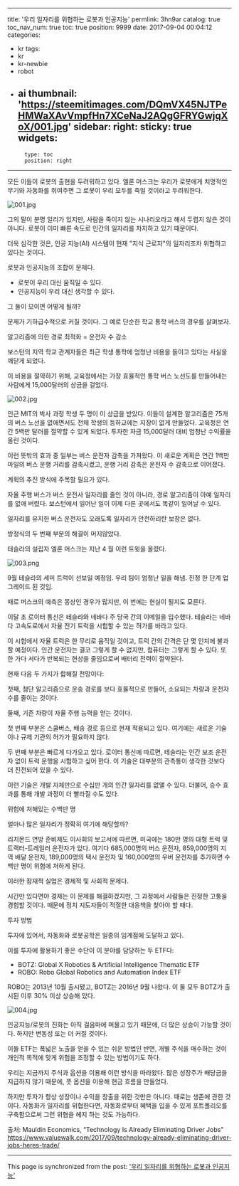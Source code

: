 
---
title: '우리 일자리를 위협하는 로봇과 인공지능'
permlink: 3hn9ar
catalog: true
toc_nav_num: true
toc: true
position: 9999
date: 2017-09-04 00:04:12
categories:
- kr
tags:
- kr
- kr-newbie
- robot
- ai
thumbnail: 'https://steemitimages.com/DQmVX45NJTPeHMWaXAvVmpfHn7XCeNaJ2AQgGFRYGwjqXoX/001.jpg'
sidebar:
    right:
        sticky: true
widgets:
    -
        type: toc
        position: right
---


모든 이들이 로봇의 출현을 두려워하고 있다. 엘론 머스크는 우리가 로봇에게 치명적인 무기와 자동화를 쥐여주면 그 로봇이 우리 모두를 죽일 것이라고 두려워한다. 
 
![001.jpg](https://steemitimages.com/DQmVX45NJTPeHMWaXAvVmpfHn7XCeNaJ2AQgGFRYGwjqXoX/001.jpg)

그의 말이 분명 일리가 있지만, 사람을 죽이지 않는 시나리오라고 해서 두렵지 않은 것이 아니다. 로봇이 이미 빠른 속도로 인간의 일자리를 차지하고 있기 때문이다. 
  
더욱 심각한 것은, 인공 지능(AI) 시스템이 현재 "지식 근로자"의 일자리조차 위협하고 있다는 것이다.
  
로봇과 인공지능의 조합이 문제다. 
  
- 로봇이 우리 대신 움직일 수 있다.
- 인공지능이 우리 대신 생각할 수 있다. 
  
그 둘이 모이면 어떻게 될까?
  
문제가 기하급수적으로 커질 것이다. 그 예로 단순한 학교 통학 버스의 경우를 살펴보자.
  
알고리즘에 의한 경로 최적화 = 운전자 수 감소
  
보스턴의 지역 학교 관계자들은 최근 학생 통학에 엄청난 비용을 들이고 있다는 사실을 깨닫게 되었다.
  
이 비용을 절약하기 위해, 교육청에서는 가장 효율적인 통학 버스 노선도를 만들어내는 사람에게 15,000달러의 상금을 걸었다.
 
![002.jpg](https://steemitimages.com/DQmQKCY1wz86V4nKMaFwE3qBK7nY8rr5sLnvnqnKV63Ew9X/002.jpg)

인근 MIT의 박사 과정 학생 두 명이 이 상금을 받았다. 이들이 설계한 알고리즘은 75개의 버스 노선을 없애면서도 전체 학생의 등하교에는 지장이 없게 만들었다. 교육청은 연간 5백만 달러를 절약할 수 있게 되었다. 투자한 자금 15,000달러 대비 엄청난 수익률을 올린 것이다. 
  
이런 뜻밖의 효과 중 일부는 버스 운전자 감축을 가져왔다. 이 새로운 계획은 연간 1백만 마일의 버스 운행 거리를 감축시켰고, 운행 거리 감축은 운전자 수 감축으로 이어졌다. 
  
계획의 추진 방식에 주목할 필요가 있다.
  
자율 주행 버스가 버스 운전사 일자리를 줄인 것이 아니라, 경로 알고리즘이 아예 일자리를 없애 버렸다. 보스턴에서 일어난 일이 이제 다른 곳에서도 똑같이 일어날 수 있다.
  
일자리를 유지한 버스 운전자도 오래도록 일자리가 안전하리란 보장은 없다. 
  
방정식의 두 번째 부분의 해결이 머지않았다.
  
테슬라의 설립자 엘론 머스크는 지난 4 월 이런 트윗을 올렸다.
 
![003.png](https://steemitimages.com/DQmdh3wdLmKzxfcAFng2TRNrwoY5zD1MNDnTe7Z1G4aeFft/003.png)

9월 테슬라의 세미 트럭이 선보일 예정임. 우리 팀이 엄청난 일을 해냄. 진정 한 단계 업그레이드 된 것임.

때로 머스크의 예측은 몽상인 경우가 많지만, 이 번에는 현실이 될지도 모른다.
  
이달 초 로이터 통신은 테슬라와 네바다 주 당국 간의 이메일을 입수했다. 테슬라는 네바다 고속도로에서 자율 전기 트럭을 시험할 수 있는 허가를 바라고 있다.
  
이 시험에서 자율 트럭은 한 무리로 움직일 것이고, 트럭 간의 간격은 단 몇 인치에 불과할 예정이다. 인간 운전자는 결코 그렇게 할 수 없지만, 컴퓨터는 그렇게 할 수 있다. 또한 가다 서다가 반복되는 현상을 줄임으로써 배터리 전력이 절약된다.
  
현재 다음 두 가지가 합해질 전망이다:
  
첫째, 첨단 알고리즘으로 운송 경로를 보다 효율적으로 만들어, 소요되는 차량과 운전자 수를 줄이는 것이다.
  
둘째, 기존 차량이 자율 주행 능력을 얻는 것이다.
  
첫 번째 부분은 스쿨버스, 배송 경로 등으로 현재 적용되고 있다. 여기에는 새로운 기술이나 규제 기관의 허가가 필요하지 않다.
  
두 번째 부분은 빠르게 다가오고 있다. 로이터 통신에 따르면, 테슬라는 인간 보조 운전자 없이 트럭 운행을 시험하고 싶어 한다. 이 기술은 대부분의 관측통이 생각한 것보다 더 진전되어 있을 수 있다. 
  
이런 기술은 개발 자체만으로 수십만 개의 인간 일자리를 없앨 수 있다. 더불어, 승수 효과를 통해 개발 과정이 더 빨라질 수도 있다. 
  
위험에 처해있는 수백만 명
  
얼마나 많은 일자리가 정확히 여기에 해당할까? 
  
리치몬드 연방 준비제도 이사회의 보고서에 따르면, 미국에는 180만 명의 대형 트럭 및 트랙터-트레일러 운전자가 있다. 여기다 685,000명의 버스 운전자, 859,000명의 지역 배달 운전자, 189,000명의 택시 운전자 및 160,000명의 우버 운전자를 추가하면 수백만 명이 위험에 처하게 된다.
  
이러한 잠재적 실업은 경제적 및 사회적 문제다.
  
시간만 있다면야 경제는 이 문제를 해결하겠지만, 그 과정에서 사람들은 진정한 고통을 경험할 것이다. 때문에 정치 지도자들이 적절한 대응책을 찾아야 할 때다.
  
투자 방법
  
투자에 있어서, 자동화와 로봇공학은 일종의 임계점에 도달하고 있다. 
  
이를 투자에 활용하기 좋은 수단이 이 분야를 담당하는 두 ETF다: 
  
- BOTZ: Global X Robotics & Artificial Intelligence Thematic ETF
- ROBO: Robo Global Robotics and Automation Index ETF
  
ROBO는 2013년 10월 출시됐고, BOTZ는 2016년 9월 나왔다. 이 둘 모두 BOTZ가 출시된 이후 30% 이상 상승해 있다. 
 
![004.jpg](https://steemitimages.com/DQmWhw2q6j1LQe3SGSuXrzeUuK6rUDdrrjtvojnCdjHgSLU/004.jpg)

인공지능/로봇의 진화는 아직 걸음마에 머물고 있기 때문에, 더 많은 상승이 가능할 것이다. 하지만 변동성 또는 더 커질 것이다.
  
이들 ETF는 폭넓은 노출을 얻을 수 있는 쉬운 방법인 반면, 개별 주식을 매수하는 것이 개인적 목적에 맞게 위험을 조정할 수 있는 방법이기도 하다.
  
우리는 지금까지 주식과 옵션을 이용해 이런 방식을 따라왔다. 많은 성장주가 배당금을 지급하지 않기 때문에, 풋 옵션을 이용해 현금 흐름을 만들었다. 
  
하지만 투자가 항상 성장이나 수익을 창출을 위한 것만은 아니다. 때로는 생존에 관한 것이다. 자동화가 일자리를 위협한다면, 자동화로부터 혜택을 입을 수 있게 포트폴리오를 구축함으로써 그런 위협을 헤지 하는 것도 가능하다.
  
출처: Mauldin Economics, “Technology Is Already Eliminating Driver Jobs”
https://www.valuewalk.com/2017/09/technology-already-eliminating-driver-jobs-heres-trade/

- - -

This page is synchronized from the post: ['우리 일자리를 위협하는 로봇과 인공지능'](https://steemit.com/@pius.pius/3hn9ar)

